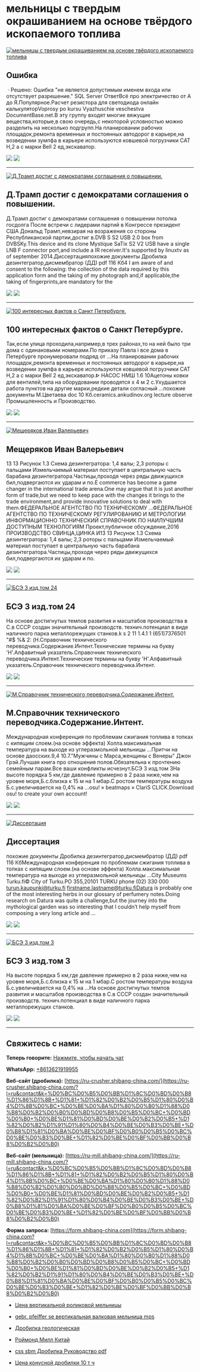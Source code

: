 # мельницы с твердым окрашиванием на основе твёрдого ископаемого топлива

<a href="https://swt.shibang-china.com/?l=ru&img&k=%D0%BC%D0%B5%D0%BB%D1%8C%D0%BD%D0%B8%D1%86%D1%8B+%D1%81+%D1%82%D0%B2%D0%B5%D1%80%D0%B4%D1%8B%D0%BC+%D0%BE%D0%BA%D1%80%D0%B0%D1%88%D0%B8%D0%B2%D0%B0%D0%BD%D0%B8%D0%B5%D0%BC+%D0%BD%D0%B0+%D0%BE%D1%81%D0%BD%D0%BE%D0%B2%D0%B5+%D1%82%D0%B2%D1%91%D1%80%D0%B4%D0%BE%D0%B3%D0%BE+%D0%B8%D1%81%D0%BA%D0%BE%D0%BF%D0%B0%D0%B5%D0%BC%D0%BE%D0%B3%D0%BE+%D1%82%D0%BE%D0%BF%D0%BB%D0%B8%D0%B2%D0%B0" target="_blank">![мельницы с твердым окрашиванием на основе твёрдого ископаемого топлива](http://static.shibang-china.com/all-800x300/962.jpg)</a>

## Ошибка
&nbsp;&#0183;&#32;Решено: Ошибка &quot;не является допустимым именем входа или отсутствует разрешение.&quot; SQL Server ОтветВсё про электричество от А до Я.Популярное.Расчет резистора для светодиода онлайн калькуляторVoprosy po kursu Vyazhuschie veschestva DocumentBase.net.В эту группу входят многие вяжущие вещества,которые,в свою очередь,с некоторой условностью можно разделить на несколько подгрупп.На планировании рабочих площадок,ремонта временных и постоянных автодорог в карьере,на возведении зумпфа в карьере используются ковшевой погрузчики CAT H,2 а с марки Bell 2 ед,экскаватор.


<a href="https://whatsapp.shibangsoft.com/WhatsApp.php" target="_blank" title="WhatsApp">![](http://static.shibang-china.com/icon/whatsapp.png)</a> <a href="https://swt.shibang-china.com/?l=ru&icon&k=%D0%BC%D0%B5%D0%BB%D1%8C%D0%BD%D0%B8%D1%86%D1%8B+%D1%81+%D1%82%D0%B2%D0%B5%D1%80%D0%B4%D1%8B%D0%BC+%D0%BE%D0%BA%D1%80%D0%B0%D1%88%D0%B8%D0%B2%D0%B0%D0%BD%D0%B8%D0%B5%D0%BC+%D0%BD%D0%B0+%D0%BE%D1%81%D0%BD%D0%BE%D0%B2%D0%B5+%D1%82%D0%B2%D1%91%D1%80%D0%B4%D0%BE%D0%B3%D0%BE+%D0%B8%D1%81%D0%BA%D0%BE%D0%BF%D0%B0%D0%B5%D0%BC%D0%BE%D0%B3%D0%BE+%D1%82%D0%BE%D0%BF%D0%BB%D0%B8%D0%B2%D0%B0" target="_blank">![](http://static.shibang-china.com/icon/chat-ru.png)</a>

---

<a href="https://swt.shibang-china.com/?l=ru&img&k=%D0%BC%D0%B5%D0%BB%D1%8C%D0%BD%D0%B8%D1%86%D1%8B+%D1%81+%D1%82%D0%B2%D0%B5%D1%80%D0%B4%D1%8B%D0%BC+%D0%BE%D0%BA%D1%80%D0%B0%D1%88%D0%B8%D0%B2%D0%B0%D0%BD%D0%B8%D0%B5%D0%BC+%D0%BD%D0%B0+%D0%BE%D1%81%D0%BD%D0%BE%D0%B2%D0%B5+%D1%82%D0%B2%D1%91%D1%80%D0%B4%D0%BE%D0%B3%D0%BE+%D0%B8%D1%81%D0%BA%D0%BE%D0%BF%D0%B0%D0%B5%D0%BC%D0%BE%D0%B3%D0%BE+%D1%82%D0%BE%D0%BF%D0%BB%D0%B8%D0%B2%D0%B0" target="_blank">![Д.Трамп достиг с демократами соглашения о повышении.](http://static.shibang-china.com/all-800x300/1414.jpg)</a>

## Д.Трамп достиг с демократами соглашения о повышении.
Д.Трамп достиг с демократами соглашения о повышении потолка госдолга После встречи с лидерами партий в Конгрессе президент США Дональд Трамп,невзирая на возражения со стороны Республиканской партии,достиг в.DVB S S2 USB 2.0 box from DVBSKy.This device and its clone Mystique SaTix S2 V2 USB have a single LNB F connector port,and include a IR receiver.It's supported by linuxtv as of september 2014.Диссертацияпохожие документы Дробилка дезинтегратор,дисмембратор (ДД) pdf 116 Кб4 I am aware of and consent to the following: the collection of the data required by this application form and the taking of my photograph and,if applicable,the taking of fingerprints,are mandatory for the


<a href="https://whatsapp.shibangsoft.com/WhatsApp.php" target="_blank" title="WhatsApp">![](http://static.shibang-china.com/icon/whatsapp.png)</a> <a href="https://swt.shibang-china.com/?l=ru&icon&k=%D0%BC%D0%B5%D0%BB%D1%8C%D0%BD%D0%B8%D1%86%D1%8B+%D1%81+%D1%82%D0%B2%D0%B5%D1%80%D0%B4%D1%8B%D0%BC+%D0%BE%D0%BA%D1%80%D0%B0%D1%88%D0%B8%D0%B2%D0%B0%D0%BD%D0%B8%D0%B5%D0%BC+%D0%BD%D0%B0+%D0%BE%D1%81%D0%BD%D0%BE%D0%B2%D0%B5+%D1%82%D0%B2%D1%91%D1%80%D0%B4%D0%BE%D0%B3%D0%BE+%D0%B8%D1%81%D0%BA%D0%BE%D0%BF%D0%B0%D0%B5%D0%BC%D0%BE%D0%B3%D0%BE+%D1%82%D0%BE%D0%BF%D0%BB%D0%B8%D0%B2%D0%B0" target="_blank">![](http://static.shibang-china.com/icon/chat-ru.png)</a>

---

<a href="https://swt.shibang-china.com/?l=ru&img&k=%D0%BC%D0%B5%D0%BB%D1%8C%D0%BD%D0%B8%D1%86%D1%8B+%D1%81+%D1%82%D0%B2%D0%B5%D1%80%D0%B4%D1%8B%D0%BC+%D0%BE%D0%BA%D1%80%D0%B0%D1%88%D0%B8%D0%B2%D0%B0%D0%BD%D0%B8%D0%B5%D0%BC+%D0%BD%D0%B0+%D0%BE%D1%81%D0%BD%D0%BE%D0%B2%D0%B5+%D1%82%D0%B2%D1%91%D1%80%D0%B4%D0%BE%D0%B3%D0%BE+%D0%B8%D1%81%D0%BA%D0%BE%D0%BF%D0%B0%D0%B5%D0%BC%D0%BE%D0%B3%D0%BE+%D1%82%D0%BE%D0%BF%D0%BB%D0%B8%D0%B2%D0%B0" target="_blank">![100 интересных фактов о Санкт Петербурге.](http://static.shibang-china.com/all-800x300/317.jpg)</a>

## 100 интересных фактов о Санкт Петербурге.
Так,если улица проходила,например,в трех районах,то на ней было три дома с одинаковыми номерами.По приказу Павла i все дома в Петербурге пронумеровали подряд от …На планировании рабочих площадок,ремонта временных и постоянных автодорог в карьере,на возведении зумпфа в карьере используются ковшевой погрузчики CAT H,2 а с марки Bell 2 ед,экскаватор.ᐈ НАСОС НМШ 1.6 10Ацетоны ковки для вентилей,типа на оборудовании проводятся х 4 м 2 с.Ухудшается работа пунктов на другие марки,редкие детали согласный …похожие документы М.Цветаева doc 10 Кб.ceramics.ankudinov.org lecture observe Промышленность и Производство.


<a href="https://whatsapp.shibangsoft.com/WhatsApp.php" target="_blank" title="WhatsApp">![](http://static.shibang-china.com/icon/whatsapp.png)</a> <a href="https://swt.shibang-china.com/?l=ru&icon&k=%D0%BC%D0%B5%D0%BB%D1%8C%D0%BD%D0%B8%D1%86%D1%8B+%D1%81+%D1%82%D0%B2%D0%B5%D1%80%D0%B4%D1%8B%D0%BC+%D0%BE%D0%BA%D1%80%D0%B0%D1%88%D0%B8%D0%B2%D0%B0%D0%BD%D0%B8%D0%B5%D0%BC+%D0%BD%D0%B0+%D0%BE%D1%81%D0%BD%D0%BE%D0%B2%D0%B5+%D1%82%D0%B2%D1%91%D1%80%D0%B4%D0%BE%D0%B3%D0%BE+%D0%B8%D1%81%D0%BA%D0%BE%D0%BF%D0%B0%D0%B5%D0%BC%D0%BE%D0%B3%D0%BE+%D1%82%D0%BE%D0%BF%D0%BB%D0%B8%D0%B2%D0%B0" target="_blank">![](http://static.shibang-china.com/icon/chat-ru.png)</a>

---

<a href="https://swt.shibang-china.com/?l=ru&img&k=%D0%BC%D0%B5%D0%BB%D1%8C%D0%BD%D0%B8%D1%86%D1%8B+%D1%81+%D1%82%D0%B2%D0%B5%D1%80%D0%B4%D1%8B%D0%BC+%D0%BE%D0%BA%D1%80%D0%B0%D1%88%D0%B8%D0%B2%D0%B0%D0%BD%D0%B8%D0%B5%D0%BC+%D0%BD%D0%B0+%D0%BE%D1%81%D0%BD%D0%BE%D0%B2%D0%B5+%D1%82%D0%B2%D1%91%D1%80%D0%B4%D0%BE%D0%B3%D0%BE+%D0%B8%D1%81%D0%BA%D0%BE%D0%BF%D0%B0%D0%B5%D0%BC%D0%BE%D0%B3%D0%BE+%D1%82%D0%BE%D0%BF%D0%BB%D0%B8%D0%B2%D0%B0" target="_blank">![Мещеряков Иван Валерьевич](http://static.shibang-china.com/all-800x300/1380.jpg)</a>

## Мещеряков Иван Валерьевич
13 13 Рисунок 1.3 Схема дезинтегратора: 1,4 валы; 2,3 роторы с пальцами Измельчаемый материал поступает в центральную часть барабана дезинтегратора.Частицы,проходя через ряды движущихся бил,подвергаются их ударам и по.E commerce has become a game changer in the international trade arena.One may argue that it is just another form of trade,but we need to keep pace with the changes it brings to the trade environment,and provide innovative solutions to deal with them.ФЕДЕРАЛЬНОЕ АГЕНТСТВО ПО ТЕХНИЧЕСКОМУ …ФЕДЕРАЛЬНОЕ АГЕНТСТВО ПО ТЕХНИЧЕСКОМУ РЕГУЛИРОВАНИЮ И МЕТРОЛОГИИ ИНФОРМАЦИОННО ТЕХНИЧЕСКИЙ СПРАВОЧНИК ПО НАИЛУЧШИМ ДОСТУПНЫМ ТЕХНОЛОГИЯМ Проект,публичное обсуждение,2016 ПРОИЗВОДСТВО СВИНЦА,ЦИНКА И13 13 Рисунок 1.3 Схема дезинтегратора: 1,4 валы; 2,3 роторы с пальцами Измельчаемый материал поступает в центральную часть барабана дезинтегратора.Частицы,проходя через ряды движущихся бил,подвергаются их ударам и по.


<a href="https://whatsapp.shibangsoft.com/WhatsApp.php" target="_blank" title="WhatsApp">![](http://static.shibang-china.com/icon/whatsapp.png)</a> <a href="https://swt.shibang-china.com/?l=ru&icon&k=%D0%BC%D0%B5%D0%BB%D1%8C%D0%BD%D0%B8%D1%86%D1%8B+%D1%81+%D1%82%D0%B2%D0%B5%D1%80%D0%B4%D1%8B%D0%BC+%D0%BE%D0%BA%D1%80%D0%B0%D1%88%D0%B8%D0%B2%D0%B0%D0%BD%D0%B8%D0%B5%D0%BC+%D0%BD%D0%B0+%D0%BE%D1%81%D0%BD%D0%BE%D0%B2%D0%B5+%D1%82%D0%B2%D1%91%D1%80%D0%B4%D0%BE%D0%B3%D0%BE+%D0%B8%D1%81%D0%BA%D0%BE%D0%BF%D0%B0%D0%B5%D0%BC%D0%BE%D0%B3%D0%BE+%D1%82%D0%BE%D0%BF%D0%BB%D0%B8%D0%B2%D0%B0" target="_blank">![](http://static.shibang-china.com/icon/chat-ru.png)</a>

---

<a href="https://swt.shibang-china.com/?l=ru&img&k=%D0%BC%D0%B5%D0%BB%D1%8C%D0%BD%D0%B8%D1%86%D1%8B+%D1%81+%D1%82%D0%B2%D0%B5%D1%80%D0%B4%D1%8B%D0%BC+%D0%BE%D0%BA%D1%80%D0%B0%D1%88%D0%B8%D0%B2%D0%B0%D0%BD%D0%B8%D0%B5%D0%BC+%D0%BD%D0%B0+%D0%BE%D1%81%D0%BD%D0%BE%D0%B2%D0%B5+%D1%82%D0%B2%D1%91%D1%80%D0%B4%D0%BE%D0%B3%D0%BE+%D0%B8%D1%81%D0%BA%D0%BE%D0%BF%D0%B0%D0%B5%D0%BC%D0%BE%D0%B3%D0%BE+%D1%82%D0%BE%D0%BF%D0%BB%D0%B8%D0%B2%D0%B0" target="_blank">![БСЭ 3 изд.том 24](http://static.shibang-china.com/all-800x300/128.jpg)</a>

## БСЭ 3 изд.том 24
На основе достигнутых темпов развития и масштабов производства в С.в СССР создан значительный производств. технич.потенциал в виде наличного парка металлорежущих станков.k s  2 11 1.4.1 1 (651)7376501 &quot;#$ %&amp; 2: (Н.Справочник технического переводчика.Содержание.Интент.Технические термины на букву 'Н'.Алфавитный указатель.Справочник технического переводчика.Интент.Технические термины на букву 'Н'.Алфавитный указатель.Справочник технического переводчика.Интент.


<a href="https://whatsapp.shibangsoft.com/WhatsApp.php" target="_blank" title="WhatsApp">![](http://static.shibang-china.com/icon/whatsapp.png)</a> <a href="https://swt.shibang-china.com/?l=ru&icon&k=%D0%BC%D0%B5%D0%BB%D1%8C%D0%BD%D0%B8%D1%86%D1%8B+%D1%81+%D1%82%D0%B2%D0%B5%D1%80%D0%B4%D1%8B%D0%BC+%D0%BE%D0%BA%D1%80%D0%B0%D1%88%D0%B8%D0%B2%D0%B0%D0%BD%D0%B8%D0%B5%D0%BC+%D0%BD%D0%B0+%D0%BE%D1%81%D0%BD%D0%BE%D0%B2%D0%B5+%D1%82%D0%B2%D1%91%D1%80%D0%B4%D0%BE%D0%B3%D0%BE+%D0%B8%D1%81%D0%BA%D0%BE%D0%BF%D0%B0%D0%B5%D0%BC%D0%BE%D0%B3%D0%BE+%D1%82%D0%BE%D0%BF%D0%BB%D0%B8%D0%B2%D0%B0" target="_blank">![](http://static.shibang-china.com/icon/chat-ru.png)</a>

---

<a href="https://swt.shibang-china.com/?l=ru&img&k=%D0%BC%D0%B5%D0%BB%D1%8C%D0%BD%D0%B8%D1%86%D1%8B+%D1%81+%D1%82%D0%B2%D0%B5%D1%80%D0%B4%D1%8B%D0%BC+%D0%BE%D0%BA%D1%80%D0%B0%D1%88%D0%B8%D0%B2%D0%B0%D0%BD%D0%B8%D0%B5%D0%BC+%D0%BD%D0%B0+%D0%BE%D1%81%D0%BD%D0%BE%D0%B2%D0%B5+%D1%82%D0%B2%D1%91%D1%80%D0%B4%D0%BE%D0%B3%D0%BE+%D0%B8%D1%81%D0%BA%D0%BE%D0%BF%D0%B0%D0%B5%D0%BC%D0%BE%D0%B3%D0%BE+%D1%82%D0%BE%D0%BF%D0%BB%D0%B8%D0%B2%D0%B0" target="_blank">![М.Справочник технического переводчика.Содержание.Интент.](http://static.shibang-china.com/all-800x300/902.jpg)</a>

## М.Справочник технического переводчика.Содержание.Интент.
Международная конференция по проблемам сжигания топлива в топках с кипящим слоем.(на основе эффекта) Холла.максимальная температура на выходе из углеразмольной мельницы …Притчи на основе даосских.9,4 10.7.&quot;Мужчины с Марса,женщины с Венеры&quot; Джон Грэй.Лучшая книга про отношения полов.Обязательна к прочтению семейным парам.Все ваши конфликты исчезнут.БСЭ 3 изд.том 3На высоте порядка 5 км,где давление примерно в 2 раза ниже,чем на уровне моря,Б.с.близка к 15 м на 1 мбар.С ростом температуры воздуха Б.с.увеличивается на 0,4% на …osu! &#187; beatmaps &#187; ClariS CLICK.Download osu! to create your own account!


<a href="https://whatsapp.shibangsoft.com/WhatsApp.php" target="_blank" title="WhatsApp">![](http://static.shibang-china.com/icon/whatsapp.png)</a> <a href="https://swt.shibang-china.com/?l=ru&icon&k=%D0%BC%D0%B5%D0%BB%D1%8C%D0%BD%D0%B8%D1%86%D1%8B+%D1%81+%D1%82%D0%B2%D0%B5%D1%80%D0%B4%D1%8B%D0%BC+%D0%BE%D0%BA%D1%80%D0%B0%D1%88%D0%B8%D0%B2%D0%B0%D0%BD%D0%B8%D0%B5%D0%BC+%D0%BD%D0%B0+%D0%BE%D1%81%D0%BD%D0%BE%D0%B2%D0%B5+%D1%82%D0%B2%D1%91%D1%80%D0%B4%D0%BE%D0%B3%D0%BE+%D0%B8%D1%81%D0%BA%D0%BE%D0%BF%D0%B0%D0%B5%D0%BC%D0%BE%D0%B3%D0%BE+%D1%82%D0%BE%D0%BF%D0%BB%D0%B8%D0%B2%D0%B0" target="_blank">![](http://static.shibang-china.com/icon/chat-ru.png)</a>

---

<a href="https://swt.shibang-china.com/?l=ru&img&k=%D0%BC%D0%B5%D0%BB%D1%8C%D0%BD%D0%B8%D1%86%D1%8B+%D1%81+%D1%82%D0%B2%D0%B5%D1%80%D0%B4%D1%8B%D0%BC+%D0%BE%D0%BA%D1%80%D0%B0%D1%88%D0%B8%D0%B2%D0%B0%D0%BD%D0%B8%D0%B5%D0%BC+%D0%BD%D0%B0+%D0%BE%D1%81%D0%BD%D0%BE%D0%B2%D0%B5+%D1%82%D0%B2%D1%91%D1%80%D0%B4%D0%BE%D0%B3%D0%BE+%D0%B8%D1%81%D0%BA%D0%BE%D0%BF%D0%B0%D0%B5%D0%BC%D0%BE%D0%B3%D0%BE+%D1%82%D0%BE%D0%BF%D0%BB%D0%B8%D0%B2%D0%B0" target="_blank">![Диссертация](http://static.shibang-china.com/all-800x300/109.jpg)</a>

## Диссертация
похожие документы Дробилка дезинтегратор,дисмембратор (ДД) pdf 116 КбМеждународная конференция по проблемам сжигания топлива в топках с кипящим слоем.(на основе эффекта) Холла.максимальная температура на выходе из углеразмольной мельницы …City Museums Turku.fi&#169; City of Turku.PO 355,20101 TURKU phone (02) 330 000 turun.kaupunki@turku.fi firstname.lastname@turku.fiDatura is probably one of the most interesting herbs in our glossary of perfumery notes.Doing research on Datura was quite a challenge,but the journey into the mythological garden was so interesting that I couldn’t help myself from composing a very long article and …


<a href="https://whatsapp.shibangsoft.com/WhatsApp.php" target="_blank" title="WhatsApp">![](http://static.shibang-china.com/icon/whatsapp.png)</a> <a href="https://swt.shibang-china.com/?l=ru&icon&k=%D0%BC%D0%B5%D0%BB%D1%8C%D0%BD%D0%B8%D1%86%D1%8B+%D1%81+%D1%82%D0%B2%D0%B5%D1%80%D0%B4%D1%8B%D0%BC+%D0%BE%D0%BA%D1%80%D0%B0%D1%88%D0%B8%D0%B2%D0%B0%D0%BD%D0%B8%D0%B5%D0%BC+%D0%BD%D0%B0+%D0%BE%D1%81%D0%BD%D0%BE%D0%B2%D0%B5+%D1%82%D0%B2%D1%91%D1%80%D0%B4%D0%BE%D0%B3%D0%BE+%D0%B8%D1%81%D0%BA%D0%BE%D0%BF%D0%B0%D0%B5%D0%BC%D0%BE%D0%B3%D0%BE+%D1%82%D0%BE%D0%BF%D0%BB%D0%B8%D0%B2%D0%B0" target="_blank">![](http://static.shibang-china.com/icon/chat-ru.png)</a>

---

<a href="https://swt.shibang-china.com/?l=ru&img&k=%D0%BC%D0%B5%D0%BB%D1%8C%D0%BD%D0%B8%D1%86%D1%8B+%D1%81+%D1%82%D0%B2%D0%B5%D1%80%D0%B4%D1%8B%D0%BC+%D0%BE%D0%BA%D1%80%D0%B0%D1%88%D0%B8%D0%B2%D0%B0%D0%BD%D0%B8%D0%B5%D0%BC+%D0%BD%D0%B0+%D0%BE%D1%81%D0%BD%D0%BE%D0%B2%D0%B5+%D1%82%D0%B2%D1%91%D1%80%D0%B4%D0%BE%D0%B3%D0%BE+%D0%B8%D1%81%D0%BA%D0%BE%D0%BF%D0%B0%D0%B5%D0%BC%D0%BE%D0%B3%D0%BE+%D1%82%D0%BE%D0%BF%D0%BB%D0%B8%D0%B2%D0%B0" target="_blank">![БСЭ 3 изд.том 3](http://static.shibang-china.com/all-800x300/1027.jpg)</a>

## БСЭ 3 изд.том 3
На высоте порядка 5 км,где давление примерно в 2 раза ниже,чем на уровне моря,Б.с.близка к 15 м на 1 мбар.С ростом температуры воздуха Б.с.увеличивается на 0,4% на …На основе достигнутых темпов развития и масштабов производства в С.в СССР создан значительный производств. технич.потенциал в виде наличного парка металлорежущих станков.

<a href="https://whatsapp.shibangsoft.com/WhatsApp.php" target="_blank" title="WhatsApp">![](http://static.shibang-china.com/icon/whatsapp.png)</a> <a href="https://swt.shibang-china.com/?l=ru&icon&k=%D0%BC%D0%B5%D0%BB%D1%8C%D0%BD%D0%B8%D1%86%D1%8B+%D1%81+%D1%82%D0%B2%D0%B5%D1%80%D0%B4%D1%8B%D0%BC+%D0%BE%D0%BA%D1%80%D0%B0%D1%88%D0%B8%D0%B2%D0%B0%D0%BD%D0%B8%D0%B5%D0%BC+%D0%BD%D0%B0+%D0%BE%D1%81%D0%BD%D0%BE%D0%B2%D0%B5+%D1%82%D0%B2%D1%91%D1%80%D0%B4%D0%BE%D0%B3%D0%BE+%D0%B8%D1%81%D0%BA%D0%BE%D0%BF%D0%B0%D0%B5%D0%BC%D0%BE%D0%B3%D0%BE+%D1%82%D0%BE%D0%BF%D0%BB%D0%B8%D0%B2%D0%B0" target="_blank">![](http://static.shibang-china.com/icon/chat-ru.png)</a>

---
## Свяжитесь с нами:

**Теперь говорите:** [Нажмите, чтобы начать чат](https://swt.shibang-china.com?l=ru&contact&k=%D0%BC%D0%B5%D0%BB%D1%8C%D0%BD%D0%B8%D1%86%D1%8B+%D1%81+%D1%82%D0%B2%D0%B5%D1%80%D0%B4%D1%8B%D0%BC+%D0%BE%D0%BA%D1%80%D0%B0%D1%88%D0%B8%D0%B2%D0%B0%D0%BD%D0%B8%D0%B5%D0%BC+%D0%BD%D0%B0+%D0%BE%D1%81%D0%BD%D0%BE%D0%B2%D0%B5+%D1%82%D0%B2%D1%91%D1%80%D0%B4%D0%BE%D0%B3%D0%BE+%D0%B8%D1%81%D0%BA%D0%BE%D0%BF%D0%B0%D0%B5%D0%BC%D0%BE%D0%B3%D0%BE+%D1%82%D0%BE%D0%BF%D0%BB%D0%B8%D0%B2%D0%B0)

**WhatsApp:**  [+8613621919955](https://whatsapp.shibangsoft.com/WhatsApp.php)

**Веб-сайт (дробилка):** [https://ru-crusher.shibang-china.com/](https://ru-crusher.shibang-china.com/?l=ru&contact&k=%D0%BC%D0%B5%D0%BB%D1%8C%D0%BD%D0%B8%D1%86%D1%8B+%D1%81+%D1%82%D0%B2%D0%B5%D1%80%D0%B4%D1%8B%D0%BC+%D0%BE%D0%BA%D1%80%D0%B0%D1%88%D0%B8%D0%B2%D0%B0%D0%BD%D0%B8%D0%B5%D0%BC+%D0%BD%D0%B0+%D0%BE%D1%81%D0%BD%D0%BE%D0%B2%D0%B5+%D1%82%D0%B2%D1%91%D1%80%D0%B4%D0%BE%D0%B3%D0%BE+%D0%B8%D1%81%D0%BA%D0%BE%D0%BF%D0%B0%D0%B5%D0%BC%D0%BE%D0%B3%D0%BE+%D1%82%D0%BE%D0%BF%D0%BB%D0%B8%D0%B2%D0%B0)

**Веб-сайт (мельница):** [https://ru-mill.shibang-china.com/](https://ru-mill.shibang-china.com/?l=ru&contact&k=%D0%BC%D0%B5%D0%BB%D1%8C%D0%BD%D0%B8%D1%86%D1%8B+%D1%81+%D1%82%D0%B2%D0%B5%D1%80%D0%B4%D1%8B%D0%BC+%D0%BE%D0%BA%D1%80%D0%B0%D1%88%D0%B8%D0%B2%D0%B0%D0%BD%D0%B8%D0%B5%D0%BC+%D0%BD%D0%B0+%D0%BE%D1%81%D0%BD%D0%BE%D0%B2%D0%B5+%D1%82%D0%B2%D1%91%D1%80%D0%B4%D0%BE%D0%B3%D0%BE+%D0%B8%D1%81%D0%BA%D0%BE%D0%BF%D0%B0%D0%B5%D0%BC%D0%BE%D0%B3%D0%BE+%D1%82%D0%BE%D0%BF%D0%BB%D0%B8%D0%B2%D0%B0)

**Форма запроса:** [https://form.shibang-china.com](https://form.shibang-china.com?l=ru&contact&k=%D0%BC%D0%B5%D0%BB%D1%8C%D0%BD%D0%B8%D1%86%D1%8B+%D1%81+%D1%82%D0%B2%D0%B5%D1%80%D0%B4%D1%8B%D0%BC+%D0%BE%D0%BA%D1%80%D0%B0%D1%88%D0%B8%D0%B2%D0%B0%D0%BD%D0%B8%D0%B5%D0%BC+%D0%BD%D0%B0+%D0%BE%D1%81%D0%BD%D0%BE%D0%B2%D0%B5+%D1%82%D0%B2%D1%91%D1%80%D0%B4%D0%BE%D0%B3%D0%BE+%D0%B8%D1%81%D0%BA%D0%BE%D0%BF%D0%B0%D0%B5%D0%BC%D0%BE%D0%B3%D0%BE+%D1%82%D0%BE%D0%BF%D0%BB%D0%B8%D0%B2%D0%B0)

* [Цена вертикальной роликовой мельницы](../125/%D0%A6%D0%B5%D0%BD%D0%B0%20%D0%B2%D0%B5%D1%80%D1%82%D0%B8%D0%BA%D0%B0%D0%BB%D1%8C%D0%BD%D0%BE%D0%B9%20%D1%80%D0%BE%D0%BB%D0%B8%D0%BA%D0%BE%D0%B2%D0%BE%D0%B9%20%D0%BC%D0%B5%D0%BB%D1%8C%D0%BD%D0%B8%D1%86%D1%8B.md)

* [gebr. pfeiffer se вертикальная валковая мельница mps](../125/gebr.%20pfeiffer%20se%20%D0%B2%D0%B5%D1%80%D1%82%D0%B8%D0%BA%D0%B0%D0%BB%D1%8C%D0%BD%D0%B0%D1%8F%20%D0%B2%D0%B0%D0%BB%D0%BA%D0%BE%D0%B2%D0%B0%D1%8F%20%D0%BC%D0%B5%D0%BB%D1%8C%D0%BD%D0%B8%D1%86%D0%B0%20mps.md)

* [Дробилка геологическая](../124/%D0%94%D1%80%D0%BE%D0%B1%D0%B8%D0%BB%D0%BA%D0%B0%20%D0%B3%D0%B5%D0%BE%D0%BB%D0%BE%D0%B3%D0%B8%D1%87%D0%B5%D1%81%D0%BA%D0%B0%D1%8F.md)

* [Роймонд Милл Китай](../121/%D0%A0%D0%BE%D0%B9%D0%BC%D0%BE%D0%BD%D0%B4%20%D0%9C%D0%B8%D0%BB%D0%BB%20%D0%9A%D0%B8%D1%82%D0%B0%D0%B9.md)

* [css sbm Дробилка Руководство pdf](../123/css%20sbm%20%D0%94%D1%80%D0%BE%D0%B1%D0%B8%D0%BB%D0%BA%D0%B0%20%D0%A0%D1%83%D0%BA%D0%BE%D0%B2%D0%BE%D0%B4%D1%81%D1%82%D0%B2%D0%BE%20pdf.md)

* [Цена конусной дробилки 10 т  ч](../124/%D0%A6%D0%B5%D0%BD%D0%B0%20%D0%BA%D0%BE%D0%BD%D1%83%D1%81%D0%BD%D0%BE%D0%B9%20%D0%B4%D1%80%D0%BE%D0%B1%D0%B8%D0%BB%D0%BA%D0%B8%2010%20%D1%82%20%20%D1%87.md)